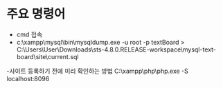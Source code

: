 # 주요 명령어 
 - cmd 접속
 - c:\xampp\mysql\bin\mysqldump.exe -u root -p textBoard > C:\Users\User\Downloads\sts-4.8.0.RELEASE-workspace\mysql-text-board\site\current.sql
 
 -사이트 등록하기 전에 미리 확인하는 방법
 C:\xampp\php\php.exe -S localhost:8096
